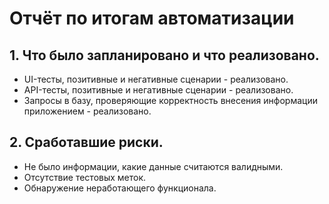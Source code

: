 # Отчёт по итогам автоматизации
## 1. Что было запланировано и что реализовано.
 - UI-тесты, позитивные и негативные сценарии - реализовано.
 - API-тесты, позитивные и негативные сценарии - реализовано.
 - Запросы в базу, проверяющие корректность внесения информации приложением - реализовано.

## 2. Сработавшие риски.
- Не было информации, какие данные считаются валидными.
- Отсутствие тестовых меток.
- Обнаружение неработающего функционала.
 

